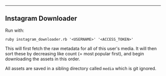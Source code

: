 --------------------
Instagram Downloader
--------------------

Run with:

`ruby instagram_downloader.rb '<USERNAME>' '<ACCESS_TOKEN>'`

This will first fetch the raw metadata for all of this user's media.  It will then sort these by decreasing like count (= most popular first), and begin downloading the assets in this order.

All assets are saved in a sibling directory called `media` which is git ignored.